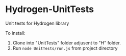 Hydrogen-UnitTests
==================

Unit tests for Hydrogen library

To install:

1. Clone into "UnitTests" folder adjusent to "H" folder.
2. Run `node UnitTests/run.js` from project directory
